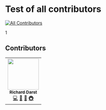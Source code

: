 # Test of all contributors
<!-- ALL-CONTRIBUTORS-BADGE:START - Do not remove or modify this section -->
[![All Contributors](https://img.shields.io/badge/all_contributors-1-orange.svg?style=flat-square)](#contributors-)
<!-- ALL-CONTRIBUTORS-BADGE:END -->

1

## Contributors

<!-- ALL-CONTRIBUTORS-LIST:START - Do not remove or modify this section -->
<!-- prettier-ignore-start -->
<!-- markdownlint-disable -->
<table>
  <tr>
    <td align="center"><a href="http://rkd.zgib.net"><img src="https://avatars3.githubusercontent.com/u/6877977?v=4" width="100px;" alt=""/><br /><sub><b>Richard Darst</b></sub></a><br /><a href="https://github.com/rkdarst/all-contributors-test/commits?author=rkdarst" title="Code">💻</a> <a href="#ideas-rkdarst" title="Ideas, Planning, & Feedback">🤔</a> <a href="https://github.com/rkdarst/all-contributors-test/commits?author=rkdarst" title="Documentation">📖</a> <a href="#infra-rkdarst" title="Infrastructure (Hosting, Build-Tools, etc)">🚇</a></td>
  </tr>
</table>

<!-- markdownlint-enable -->
<!-- prettier-ignore-end -->
<!-- ALL-CONTRIBUTORS-LIST:END -->
